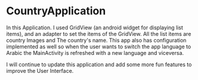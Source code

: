 # CountryApplication

In this Application. I used GridView (an android widget for displaying list items), and an adapter to set the items of the GridView.
All the list items are country Images and The country's name.
This app also has configuration implemented as well so when the user wants to switch the app language to Arabic the MainActivity is refreshed with a new language and viceversa.


I will continue to update this application and add some more fun features to improve the User Interface.

